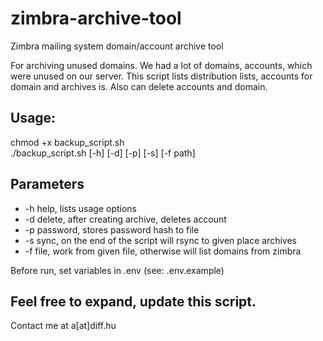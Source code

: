 # zimbra-archive-tool
Zimbra mailing system domain/account archive tool

For archiving unused domains. We had a lot of domains, accounts, which were unused on our server. This script lists distribution lists, accounts for domain and archives is. Also can delete accounts and domain.

## Usage:
chmod +x backup_script.sh  
./backup_script.sh [-h] [-d] [-p] [-s] [-f path]

## Parameters
- -h help, lists usage options
- -d delete, after creating archive, deletes account
- -p password, stores password hash to file
- -s sync, on the end of the script will rsync to given place archives
- -f file, work from given file, otherwise will list domains from zimbra

Before run, set variables in .env (see: .env.example)

## Feel free to expand, update this script.
Contact me at a[at]diff.hu
